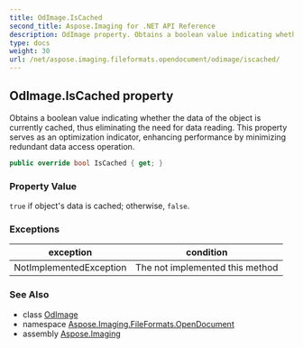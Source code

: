 ```yaml
---
title: OdImage.IsCached
second_title: Aspose.Imaging for .NET API Reference
description: OdImage property. Obtains a boolean value indicating whether the data of the object is currently cached thus eliminating the need for data reading. This property serves as an optimization indicator enhancing performance by minimizing redundant data access operation
type: docs
weight: 30
url: /net/aspose.imaging.fileformats.opendocument/odimage/iscached/
---
```

## OdImage.IsCached property

Obtains a boolean value indicating whether the data of the object is currently cached, thus eliminating the need for data reading. This property serves as an optimization indicator, enhancing performance by minimizing redundant data access operation.

```csharp
public override bool IsCached { get; }
```

### Property Value

`true` if object's data is cached; otherwise, `false`.

### Exceptions

| exception | condition |
| --- | --- |
| NotImplementedException | The not implemented this method |

### See Also

* class [OdImage](../)
* namespace [Aspose.Imaging.FileFormats.OpenDocument](../../odimage/)
* assembly [Aspose.Imaging](../../../)



